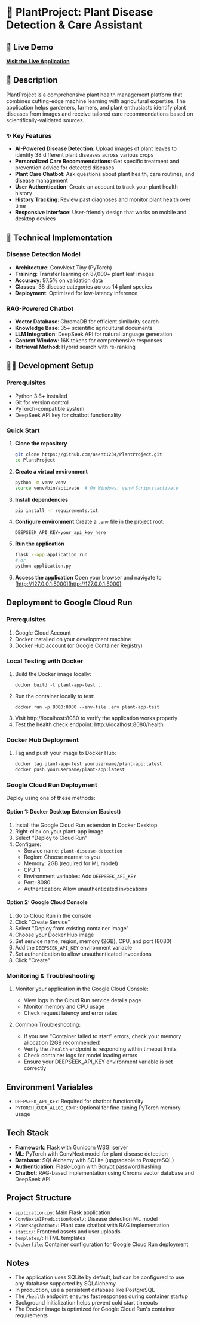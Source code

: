 # 🌿 PlantProject: Plant Disease Detection & Care Assistant

## 🔗 Live Demo
**[Visit the Live Application](https://plant-app-129345399998.us-central1.run.app/)**

## 📝 Description
PlantProject is a comprehensive plant health management platform that combines cutting-edge machine learning with agricultural expertise. The application helps gardeners, farmers, and plant enthusiasts identify plant diseases from images and receive tailored care recommendations based on scientifically-validated sources.

### ✨ Key Features
- **AI-Powered Disease Detection**: Upload images of plant leaves to identify 38 different plant diseases across various crops
- **Personalized Care Recommendations**: Get specific treatment and prevention advice for detected diseases
- **Plant Care Chatbot**: Ask questions about plant health, care routines, and disease management
- **User Authentication**: Create an account to track your plant health history
- **History Tracking**: Review past diagnoses and monitor plant health over time
- **Responsive Interface**: User-friendly design that works on mobile and desktop devices

## 🔬 Technical Implementation

### Disease Detection Model
- **Architecture**: ConvNext Tiny (PyTorch)
- **Training**: Transfer learning on 87,000+ plant leaf images
- **Accuracy**: 97.5% on validation data
- **Classes**: 38 disease categories across 14 plant species
- **Deployment**: Optimized for low-latency inference

### RAG-Powered Chatbot
- **Vector Database**: ChromaDB for efficient similarity search
- **Knowledge Base**: 35+ scientific agricultural documents
- **LLM Integration**: DeepSeek API for natural language generation
- **Context Window**: 16K tokens for comprehensive responses
- **Retrieval Method**: Hybrid search with re-ranking

## 👨‍💻 Development Setup

### Prerequisites
- Python 3.8+ installed
- Git for version control
- PyTorch-compatible system
- DeepSeek API key for chatbot functionality

### Quick Start
1. **Clone the repository**
   ```bash
   git clone https://github.com/asent1234/PlantProject.git
   cd PlantProject
   ```

2. **Create a virtual environment**
   ```bash
   python -m venv venv
   source venv/bin/activate  # On Windows: venv\Scripts\activate
   ```

3. **Install dependencies**
   ```bash
   pip install -r requirements.txt
   ```

4. **Configure environment**
   Create a `.env` file in the project root:
   ```
   DEEPSEEK_API_KEY=your_api_key_here
   ```

5. **Run the application**
   ```bash
   flask --app application run
   # or
   python application.py
   ```

6. **Access the application**
   Open your browser and navigate to [http://127.0.0.1:5000](http://127.0.0.1:5000)

## Deployment to Google Cloud Run

### Prerequisites
1. Google Cloud Account
2. Docker installed on your development machine
3. Docker Hub account (or Google Container Registry)

### Local Testing with Docker
1. Build the Docker image locally:
   ```
   docker build -t plant-app-test .
   ```
2. Run the container locally to test:
   ```
   docker run -p 8080:8080 --env-file .env plant-app-test
   ```
3. Visit http://localhost:8080 to verify the application works properly
4. Test the health check endpoint: http://localhost:8080/health

### Docker Hub Deployment
1. Tag and push your image to Docker Hub:
   ```bash
   docker tag plant-app-test yourusername/plant-app:latest
   docker push yourusername/plant-app:latest
   ```

### Google Cloud Run Deployment
Deploy using one of these methods:

#### Option 1: Docker Desktop Extension (Easiest)
1. Install the Google Cloud Run extension in Docker Desktop
2. Right-click on your plant-app image
3. Select "Deploy to Cloud Run"
4. Configure:
   - Service name: `plant-disease-detection`
   - Region: Choose nearest to you
   - Memory: 2GB (required for ML model)
   - CPU: 1
   - Environment variables: Add `DEEPSEEK_API_KEY`
   - Port: 8080
   - Authentication: Allow unauthenticated invocations

#### Option 2: Google Cloud Console
1. Go to Cloud Run in the console
2. Click "Create Service"
3. Select "Deploy from existing container image"
4. Choose your Docker Hub image
5. Set service name, region, memory (2GB), CPU, and port (8080)
6. Add the `DEEPSEEK_API_KEY` environment variable
7. Set authentication to allow unauthenticated invocations
8. Click "Create"

### Monitoring & Troubleshooting
1. Monitor your application in the Google Cloud Console:
   - View logs in the Cloud Run service details page
   - Monitor memory and CPU usage
   - Check request latency and error rates

2. Common Troubleshooting:
   - If you see "Container failed to start" errors, check your memory allocation (2GB recommended)
   - Verify the `/health` endpoint is responding within timeout limits
   - Check container logs for model loading errors
   - Ensure your DEEPSEEK_API_KEY environment variable is set correctly

## Environment Variables

- `DEEPSEEK_API_KEY`: Required for chatbot functionality
- `PYTORCH_CUDA_ALLOC_CONF`: Optional for fine-tuning PyTorch memory usage

## Tech Stack

- **Framework**: Flask with Gunicorn WSGI server
- **ML**: PyTorch with ConvNext model for plant disease detection
- **Database**: SQLAlchemy with SQLite (upgradable to PostgreSQL)
- **Authentication**: Flask-Login with Bcrypt password hashing
- **Chatbot**: RAG-based implementation using Chroma vector database and DeepSeek API

## Project Structure

- `application.py`: Main Flask application
- `ConvNextAIPredictionModel/`: Disease detection ML model
- `PlantRagChatbot/`: Plant care chatbot with RAG implementation
- `static/`: Frontend assets and user uploads
- `templates/`: HTML templates
- `Dockerfile`: Container configuration for Google Cloud Run deployment

## Notes
- The application uses SQLite by default, but can be configured to use any database supported by SQLAlchemy
- In production, use a persistent database like PostgreSQL
- The `/health` endpoint ensures fast responses during container startup
- Background initialization helps prevent cold start timeouts
- The Docker image is optimized for Google Cloud Run's container requirements
